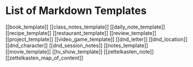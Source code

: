 # List of Markdown Templates
[[book_template]]
[[class_notes_template]]
[[daily_note_template]]
[[recipe_template]]
[[restaurant_template]]
[[review_template]]
[[project_template]]
[[video_game_template]]
[[dnd_letter]]
[[dnd_location]]
[[dnd_character]]
[[dnd_session_notes]]
[[notes_template]]
[[movie_template]]
[[tv_show_template]]
[[zettelkasten_note]]
[[zettelkasten_map_of_content]]